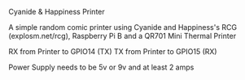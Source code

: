 Cyanide & Happiness Printer

A simple random comic printer using Cyanide and Happiness's RCG (explosm.net/rcg),
Raspberry Pi B and a QR701 Mini Thermal Printer

RX from Printer to GPIO14 (TX)
TX from Printer to GPIO15 (RX)

Power Supply needs to be 5v or 9v and at least 2 amps